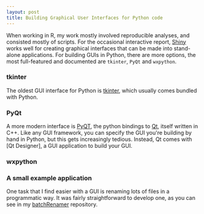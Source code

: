 ```yaml
---
layout: post
title: Building Graphical User Interfaces for Python code
---
```


When working in R, my work mostly involved reproducible analyses, and consisted mostly of scripts. For the occasional interactive report, [Shiny](https://shiny.rstudio.com) works well for creating graphical interfaces that can be made into stand-alone applications. For building GUIs in Python, there are more options, the most full-featured and documented are `tkinter`, `PyQt` and `wxpython`.

### tkinter

The oldest GUI interface for Python is [tkinter](https://docs.python.org/3/library/tkinter.html), which usually comes bundled with Python.

### PyQt

A more modern interface is [PyQT](https://wiki.python.org/moin/PyQt), the python bindings to [Qt](https://www.qt.io/), itself written in C++. Like any GUI framework, you can specify the GUI you're building by hand in Python, but this gets increasingly tedious. Instead, Qt comes with [Qt Designer], a GUI application to build your GUI.

### wxpython

### A small example application

One task that I find easier with a GUI is renaming lots of files in a programmatic way. It was fairly straightforward to develop one, as you can see in my [batchRenamer](https://github.com/ptvan/batchRenamer) repository.
